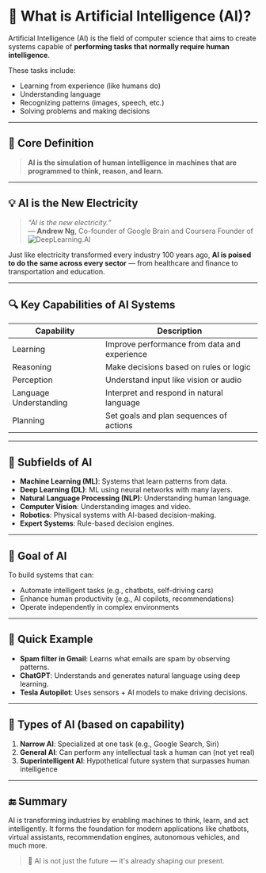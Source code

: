 # 🤖 What is Artificial Intelligence (AI)?

Artificial Intelligence (AI) is the field of computer science that aims to create systems capable of **performing tasks that normally require human intelligence**.

These tasks include:
- Learning from experience (like humans do)
- Understanding language
- Recognizing patterns (images, speech, etc.)
- Solving problems and making decisions

---

## 🧠 Core Definition

> **AI is the simulation of human intelligence in machines that are programmed to think, reason, and learn.**

---

## 💡 AI is the New Electricity

> _“AI is the new electricity.”_  
> — **Andrew Ng**, Co-founder of Google Brain and Coursera Founder of ![DeepLearning.AI](https://deeplearning.ai/)

Just like electricity transformed every industry 100 years ago, **AI is poised to do the same across every sector** — from healthcare and finance to transportation and education.

---

## 🔍 Key Capabilities of AI Systems

| Capability             | Description                                  |
|------------------------|----------------------------------------------|
| Learning               | Improve performance from data and experience |
| Reasoning              | Make decisions based on rules or logic       |
| Perception             | Understand input like vision or audio        |
| Language Understanding | Interpret and respond in natural language    |
| Planning               | Set goals and plan sequences of actions      |

---

## 🧱 Subfields of AI

- **Machine Learning (ML)**: Systems that learn patterns from data.
- **Deep Learning (DL)**: ML using neural networks with many layers.
- **Natural Language Processing (NLP)**: Understanding human language.
- **Computer Vision**: Understanding images and video.
- **Robotics**: Physical systems with AI-based decision-making.
- **Expert Systems**: Rule-based decision engines.

---

## 🏁 Goal of AI

To build systems that can:
- Automate intelligent tasks (e.g., chatbots, self-driving cars)
- Enhance human productivity (e.g., AI copilots, recommendations)
- Operate independently in complex environments

---

## 📘 Quick Example

- **Spam filter in Gmail**: Learns what emails are spam by observing patterns.
- **ChatGPT**: Understands and generates natural language using deep learning.
- **Tesla Autopilot**: Uses sensors + AI models to make driving decisions.

---

## 🧭 Types of AI (based on capability)

1. **Narrow AI**: Specialized at one task (e.g., Google Search, Siri)
2. **General AI**: Can perform any intellectual task a human can (not yet real)
3. **Superintelligent AI**: Hypothetical future system that surpasses human intelligence

---

## 🔚 Summary

AI is transforming industries by enabling machines to think, learn, and act intelligently. It forms the foundation for modern applications like chatbots, virtual assistants, recommendation engines, autonomous vehicles, and much more.

> 🚀 AI is not just the future — it's already shaping our present.

